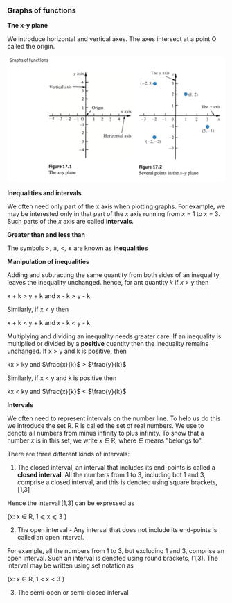 ### Graphs of functions

**The x-y plane**

We introduce horizontal and vertical axes. The axes intersect at a point O called the origin.

<img src="./img/Graphs of functions.png" width=600px style="border-radius: 10px"/>

**Inequalities and intervals**

We often need only part of the x axis when plotting graphs.
For example, we may be interested only in that part of the _x_ axis running from _x_ = 1 to _x_ = 3. Such parts of the _x_ axis are called **intervals**.

**Greater than and less than**

The symbols >, ≥, <, ≤ are known as **inequalities**

**Manipulation of inequalities**

Adding and subtracting the same quantity from both sides of an inequality leaves the inequality unchanged.
hence, for ant quantity _k_ if _x_ > _y_ then

x + k > y + k and x - k > y - k

Similarly, if x < y then

x + k < y + k and x - k < y - k

Multiplying and dividing an inequality needs greater care.
If an inequality is multiplied or divided by a **positive** quantity then the inequality remains unchanged.
If x > y and k is positive, then

kx > ky and $\frac{x}{k}$ > $\frac{y}{k}$

Similarly, if x < y and k is positive then

kx < ky and $\frac{x}{k}$ < $\frac{y}{k}$

**Intervals**

We often need to represent intervals on the number line. To help us do this we introduce the set R. R is called the set of real numbers. We use to denote all numbers from minus infinity to plus infinity.
To show that a number _x_ is in this set, we write _x_ ∈ R, where ∈ means "belongs to".

There are three different kinds of intervals:

1. The closed interval, an interval that includes its end-points is called a **closed interval**. All the numbers from 1 to 3, including bot 1 and 3, comprise a closed interval, and this is denoted using square brackets, [1,3]

Hence the interval [1,3] can be expressed as

{x: x ∈ R, 1 ⩽ x ⩽ 3 }

2. The open interval - Any interval that does not include its end-points is called an open interval.

For example, all the numbers from 1 to 3, but excluding 1 and 3, comprise an open interval.
Such an interval is denoted using round brackets, (1,3). The interval may be written using set notation as 

{x: x ∈ R, 1 < x < 3 }

3. The semi-open or semi-closed interval

